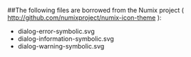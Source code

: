##The following files are borrowed from the Numix project ( http://github.com/numixproject/numix-icon-theme ):
* dialog-error-symbolic.svg
* dialog-information-symbolic.svg
* dialog-warning-symbolic.svg
